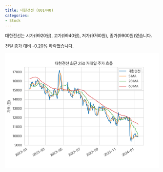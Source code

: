 ```yaml
---
title: 대한전선 (001440)
categories:
- Stock
---
```


대한전선는 시가(9920원), 고가(9940원), 저가(9760원), 종가(9900원)였습니다.

전일 종가 대비 -0.20% 하락했습니다.

<!-- more -->

![001440](/assets/images/stock/001440.png)